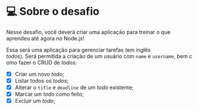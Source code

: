 # 💻 Sobre o desafio

Nesse desafio, você deverá criar uma aplicação para treinar o que aprendeu até agora no Node.js!

Essa será uma aplicação para gerenciar tarefas (em inglês *todos*). Será permitida a criação de um usuário com `name` e `username`, bem como fazer o CRUD de *todos*:

- [x] Criar um novo *todo*;
- [x] Listar todos os *todos*;
- [x] Alterar o `title` e `deadline` de um *todo* existente;
- [x] Marcar um *todo* como feito;
- [x] Excluir um *todo*;
